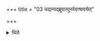 +++
title = "03 यद्यन्यद्ब्रूयात्पुनरेवाश्रावयेत्"

+++

<details><summary>थिते</summary>

3. If one utters anything else, one should again cause the Āgnīdhra say astu śrauṣaṭ;
</details>
